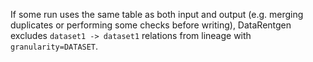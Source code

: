If some run uses the same table as both input and output (e.g. merging duplicates or performing some checks before writing), DataRentgen excludes `dataset1 -> dataset1` relations from lineage with `granularity=DATASET`.

